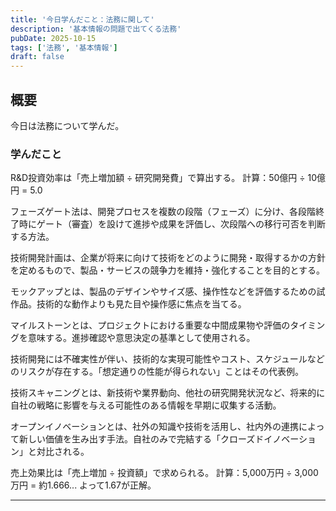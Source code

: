 ```yaml
---
title: '今日学んだこと：法務に関して'
description: '基本情報の問題で出てくる法務'
pubDate: 2025-10-15
tags: ['法務', '基本情報']
draft: false
---
```


## 概要

今日は法務について学んだ。

### 学んだこと

R&D投資効率は「売上増加額 ÷ 研究開発費」で算出する。
計算：50億円 ÷ 10億円 = 5.0

フェーズゲート法は、開発プロセスを複数の段階（フェーズ）に分け、各段階終了時にゲート（審査）を設けて進捗や成果を評価し、次段階への移行可否を判断する方法。

技術開発計画は、企業が将来に向けて技術をどのように開発・取得するかの方針を定めるもので、製品・サービスの競争力を維持・強化することを目的とする。

モックアップとは、製品のデザインやサイズ感、操作性などを評価するための試作品。技術的な動作よりも見た目や操作感に焦点を当てる。

マイルストーンとは、プロジェクトにおける重要な中間成果物や評価のタイミングを意味する。進捗確認や意思決定の基準として使用される。

技術開発には不確実性が伴い、技術的な実現可能性やコスト、スケジュールなどのリスクが存在する。「想定通りの性能が得られない」ことはその代表例。

技術スキャニングとは、新技術や業界動向、他社の研究開発状況など、将来的に自社の戦略に影響を与える可能性のある情報を早期に収集する活動。

オープンイノベーションとは、社外の知識や技術を活用し、社内外の連携によって新しい価値を生み出す手法。自社のみで完結する「クローズドイノベーション」と対比される。

売上効果比は「売上増加 ÷ 投資額」で求められる。
計算：5,000万円 ÷ 3,000万円 = 約1.666... よって1.67が正解。

---